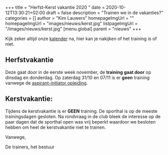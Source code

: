 +++
title = "Herfst-Kerst vakantie 2020 "
date = 2020-10-12T13:30:21+02:00
draft = false
description = "Trainen we in de vakanties?"
categories = []
author = "Kim Lauwers"
homepageImgUrl = ""
homepageImgUrl = "images/nieuws/kerst.jpg"
listpageImgUrl = "/images/nieuws/kerst.jpg"
[menu.global]
    parent = "nieuws"
+++

Kijk zeker altijd onze [kalender](https://www.jujitsukeerbergen.be/kalender/) na, hier kan je nakijken of het training is of niet.

## Herfstvakantie
Deze gaat door in de eerste week november, de **training gaat door** op dinsdag en donderdag.
Op zaterdag 31/10 en 07/11 is er **geen** training vanwege de [aspirant-initiator opleiding](https://www.jujitsukeerbergen.be/nieuws/2020/10/03/aspirant-initator-2020/).
 

## Kerstvakantie:
Tijdens de kerstvakantie is er **GEEN** training. De sporthal is op de meeste trainingsdagen gesloten. 
Na rondvraag in de club bleek de interesse op de paar dagen dat de sporthal open was vrij beperkt waardoor we besloten hebben om heel de kerstvakantie niet te trainen.



Vanwege,

De trainers, het bestuur